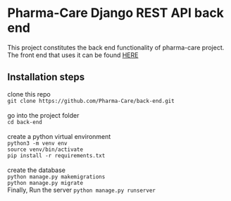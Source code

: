 # Pharma-Care Django REST API back end
<div>This project constitutes the back end functionality of pharma-care project. The front end that uses it can be found <a href='https://github.com/Pharma-Care/front-end'>HERE</a>
</div>

## Installation steps
<div>
clone this repo<br>
<code>git clone https://github.com/Pharma-Care/back-end.git</code><br><br>
go into the project folder<br>
<code>cd back-end</code><br>
<div>
<br>
create a python virtual environment<br>
<code>python3 -m venv env<br>source venv/bin/activate<br>pip install -r requirements.txt</code><br><br>
create the database<br>
<code>python manage.py makemigrations<br>python manage.py migrate</code>
</div>
Finally, Run the server
<code>python manage.py runserver</code>
</div>